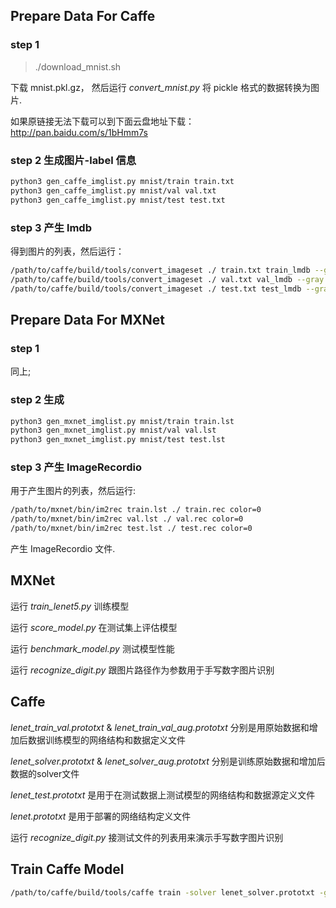 ## Prepare Data For Caffe

### step 1
> ./download_mnist.sh

下载 mnist.pkl.gz， 然后运行 *convert_mnist.py* 将 pickle 格式的数据转换为图片.  

如果原链接无法下载可以到下面云盘地址下载：http://pan.baidu.com/s/1bHmm7s

### step 2 生成图片-label 信息

```bash
python3 gen_caffe_imglist.py mnist/train train.txt
python3 gen_caffe_imglist.py mnist/val val.txt
python3 gen_caffe_imglist.py mnist/test test.txt
```

### step 3 产生 lmdb 

得到图片的列表，然后运行：  

```bash
/path/to/caffe/build/tools/convert_imageset ./ train.txt train_lmdb --gray --shuffle
/path/to/caffe/build/tools/convert_imageset ./ val.txt val_lmdb --gray --shuffle
/path/to/caffe/build/tools/convert_imageset ./ test.txt test_lmdb --gray --shuffle
```

## Prepare Data For MXNet 

### step 1 

同上;   

### step 2 生成

```bash
python3 gen_mxnet_imglist.py mnist/train train.lst
python3 gen_mxnet_imglist.py mnist/val val.lst
python3 gen_mxnet_imglist.py mnist/test test.lst
```
### step 3 产生 ImageRecordio 

用于产生图片的列表，然后运行:  

```bash
/path/to/mxnet/bin/im2rec train.lst ./ train.rec color=0
/path/to/mxnet/bin/im2rec val.lst ./ val.rec color=0
/path/to/mxnet/bin/im2rec test.lst ./ test.rec color=0
```

产生 ImageRecordio 文件.  

## MXNet

运行 *train_lenet5.py* 训练模型

运行 *score_model.py* 在测试集上评估模型

运行 *benchmark_model.py* 测试模型性能

运行 *recognize_digit.py* 跟图片路径作为参数用于手写数字图片识别

## Caffe
*lenet_train_val.prototxt* & *lenet_train_val_aug.prototxt* 分别是用原始数据和增加后数据训练模型的网络结构和数据定义文件

*lenet_solver.prototxt* & *lenet_solver_aug.prototxt* 分别是训练原始数据和增加后数据的solver文件

*lenet_test.prototxt* 是用于在测试数据上测试模型的网络结构和数据源定义文件

*lenet.prototxt* 是用于部署的网络结构定义文件

运行 *recognize_digit.py* 接测试文件的列表用来演示手写数字图片识别

## Train Caffe Model  

```bash
/path/to/caffe/build/tools/caffe train -solver lenet_solver.prototxt -gpu 0 -log_dir log_dir
```